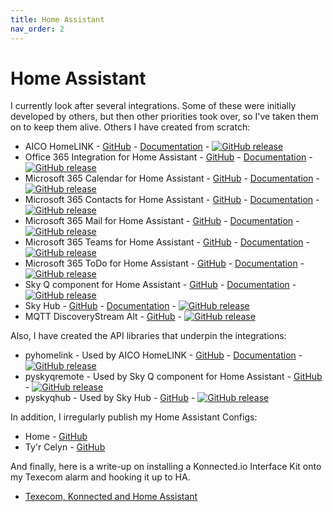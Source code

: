 ```yaml
---
title: Home Assistant
nav_order: 2
---
```


# Home Assistant

I currently look after several integrations. Some of these were initially developed by others, but then other priorities took over, so I've taken them on to keep them alive. Others I have created from scratch:

- AICO HomeLINK - [GitHub](https://github.com/RogerSelwyn/AICO_HomeLINK) - [Documentation](https://rogerselwyn.github.io/AICO_HomeLINK/) - [![GitHub release](https://img.shields.io/github/v/release/RogerSelwyn/AICO_HomeLINK)](https://github.com/RogerSelwyn/AICO_HomeLINK/releases/latest)
- Office 365 Integration for Home Assistant - [GitHub](https://github.com/RogerSelwyn/O365-HomeAssistant) - [Documentation](https://rogerselwyn.github.io/O365-HomeAssistant/) - [![GitHub release](https://img.shields.io/github/v/release/RogerSelwyn/O365-HomeAssistant)](https://github.com/RogerSelwyn/O365-HomeAssistant/releases/latest)
- Microsoft 365 Calendar for Home Assistant - [GitHub](https://github.com/RogerSelwyn/MS365-Calendar) - [Documentation](https://rogerselwyn.github.io/MS365-Calendar/) - [![GitHub release](https://img.shields.io/github/v/release/RogerSelwyn/MS365-Calendar)](https://github.com/RogerSelwyn/MS365-Calendar/releases/latest)
- Microsoft 365 Contacts for Home Assistant - [GitHub](https://github.com/RogerSelwyn/MS365-Contacts) - [Documentation](https://rogerselwyn.github.io/MS365-Contacts/) - [![GitHub release](https://img.shields.io/github/v/release/RogerSelwyn/MS365-Contacts)](https://github.com/RogerSelwyn/MS365-Contacts/releases/latest)
- Microsoft 365 Mail for Home Assistant - [GitHub](https://github.com/RogerSelwyn/MS365-Mail) - [Documentation](https://rogerselwyn.github.io/MS365-Mail/) - [![GitHub release](https://img.shields.io/github/v/release/RogerSelwyn/MS365-Mail)](https://github.com/RogerSelwyn/MS365-Mail/releases/latest)
- Microsoft 365 Teams for Home Assistant - [GitHub](https://github.com/RogerSelwyn/MS365-Teams) - [Documentation](https://rogerselwyn.github.io/MS365Teams/) - [![GitHub release](https://img.shields.io/github/v/release/RogerSelwyn/MS365-Teams)](https://github.com/RogerSelwyn/MS365-Teams/releases/latest)
- Microsoft 365 ToDo for Home Assistant - [GitHub](https://github.com/RogerSelwyn/MS365-ToDo) - [Documentation](https://rogerselwyn.github.io/MS365-ToDo/) - [![GitHub release](https://img.shields.io/github/v/release/RogerSelwyn/MS365-ToDo)](https://github.com/RogerSelwyn/MS365-ToDo/releases/latest)
- Sky Q component for Home Assistant - [GitHub](https://github.com/RogerSelwyn/Home_Assistant_SkyQ_MediaPlayer) - [Documentation](https://rogerselwyn.github.io/Home_Assistant_SkyQ_MediaPlayer/) - [![GitHub release](https://img.shields.io/github/v/release/RogerSelwyn/Home_Assistant_SkyQ_MediaPlayer)](https://github.com/RogerSelwyn/Home_Assistant_SkyQ_MediaPlayer/releases/latest)
- Sky Hub - [GitHub](https://github.com/home-assistant/core/tree/dev/homeassistant/components/Home_Assistant_SkyQ_Hub) - [Documentation](https://www.home-assistant.io/integrations/Home_Assistant_SkyQ_Hub/) - [![GitHub release](https://img.shields.io/github/v/release/RogerSelwyn/Home_Assistant_SkyQ_Hub)](https://github.com/RogerSelwyn/Home_Assistant_SkyQ_Hub/releases/latest)
- MQTT DiscoveryStream Alt - [GitHub](https://github.com/RogerSelwyn/mqtt_discoverystream_ha) - [![GitHub release](https://img.shields.io/github/v/release/RogerSelwyn/mqtt_discoverystream_ha)](https://github.com/RogerSelwyn/mqtt_discoverystream_hareleases/latest)

Also, I have created the API libraries that underpin the integrations:
- pyhomelink - Used by AICO HomeLINK - [GitHub](https://github.com/RogerSelwyn/python_homelink) - [Documentation](https://rogerselwyn.github.io/python_homelink/) - [![GitHub release](https://img.shields.io/github/v/release/RogerSelwyn/python_homelink)](https://github.com/RogerSelwyn/python_homelink/releases/latest)
- pyskyqremote - Used by Sky Q component for Home Assistant - [GitHub](https://github.com/RogerSelwyn/skyq_remote) - [![GitHub release](https://img.shields.io/github/v/release/RogerSelwyn/skyq_remote)](https://github.com/RogerSelwyn/skyq_remote/releases/latest)
- pyskyqhub - Used by Sky Hub - [GitHub](https://github.com/RogerSelwyn/skyq_hub) - [![GitHub release](https://img.shields.io/github/v/release/RogerSelwyn/skyq_hub)](https://github.com/RogerSelwyn/skyq_hub/releases/latest)

In addition, I irregularly publish my Home Assistant Configs:
- Home - [GitHub](https://github.com/RogerSelwyn/Home_Assistant_Config)
- Ty'r Celyn - [GitHub](https://github.com/RogerSelwyn/Home_Assistant_Tyr_Celyn_Config)

And finally, here is a write-up on installing a Konnected.io Interface Kit onto my Texecom alarm and hooking it up to HA.
- [Texecom, Konnected and Home Assistant](./texecom.md)
